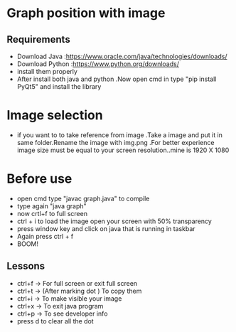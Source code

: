 
# Graph position with image

## Requirements

- Download Java :https://www.oracle.com/java/technologies/downloads/
- Download Python :https://www.python.org/downloads/
- install them properly
- After install both java and python .Now open cmd in type "pip install PyQt5" and install the library

# Image selection 
- if you want to to take reference from image .Take a image and put it in same folder.Rename the image with img.png .For better experience image size must be equal to your screen resolution..mine is 1920 X 1080 

# Before use
- open cmd type "javac graph.java" to compile
- type again "java graph"
- now crtl+f to full screen
- ctrl + i to load the image open your screen with 50% transparency
- press window key and click on java that is running in taskbar
- Again press ctrl + f
- BOOM!


## Lessons 

- ctrl+f  -> For full screen or exit full screen
- ctrl+t  -> (After marking dot ) To copy them
- ctrl+i  -> To make visible your image
- ctrl+x  -> To exit java program
- ctrl+p  -> To see developer info
- press d to clear all the dot

